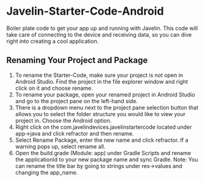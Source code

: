 # Javelin-Starter-Code-Android
Boiler plate code to get your app up and running with Javelin. This code will take care of connecting to the device and receiving data, so you can dive right into creating a cool application.

## Renaming Your Project and Package 

1. To rename the Starter-Code, make sure your project is not open in Android Studio. Find the project in the file explorer window and right click on it and choose rename. 
2. To rename your package, open your renamed project in Android Studio and go to the project pane on the left-hand side. 
3. There is a dropdown menu next to the project pane selection button that allows you to select the folder structure you would like to view your project in. Choose the Android option. 
4. Right click on the com.javelindevices.javelinstartercode located under app->java and click refractor and then rename. 
5. Select Rename Package, enter the new name and click refractor. If a warning pops up, select rename all. 
6. Open the build.grade (Module: app) under Gradle Scripts and rename the applicationId to your new package name and sync Gradle. 
Note: You can rename the title bar by going to strings under res->values and changing the app_name. 
